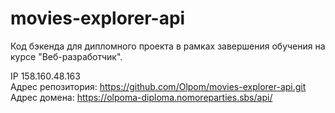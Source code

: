 # movies-explorer-api

Код бэкенда для дипломного проекта в рамках завершения обучения на курсе "Веб-разработчик".

IP 158.160.48.163     
Адрес репозитория: https://github.com/Olpom/movies-explorer-api.git     
Адрес домена: https://olpoma-diploma.nomoreparties.sbs/api/     
